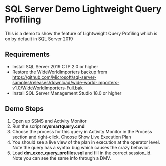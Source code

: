 # SQL Server Demo Lightweight Query Profiling

This is a demo to show the feature of Lightweight Query Profiling which is on by default in SQL Server 2019

## Requirements

- Install SQL Server 2019 CTP 2.0 or higher
- Restore the WideWorldImporters backup from https://github.com/Microsoft/sql-server-samples/releases/download/wide-world-importers-v1.0/WideWorldImporters-Full.bak
- Install SQL Server Management Studio 18.0 or higher

## Demo Steps

1. Open up SSMS and Activity Monitor
2. Run the script **mysmartquery.cmd**
3. Choose the process for this query in Activity Monitor in the Process section and right-click. Choose Show Live Execution Plan
4. You should see a live view of the plan in execution at the operator level. Note the query has a syntax bug which causes the crazy behavior.
5. Load **dm_exec_query_profiles.sql** and fill in the correct session_id. Note you can see the same info through a DMV.